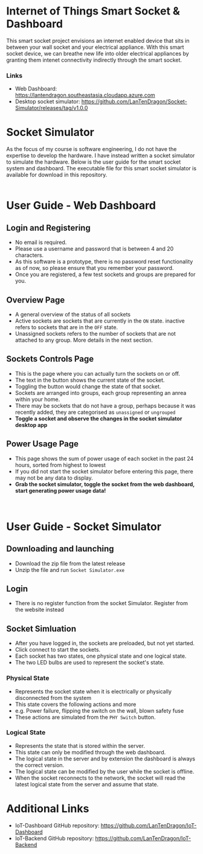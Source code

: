 # Internet of Things Smart Socket & Dashboard

This smart socket project envisions an internet enabled device that sits in between your wall socket and your electrical appliance. With this smart socket device, we can breathe new life into older electrical appliances by granting them intenet connectivity indirectly through the smart socket. 

### Links
- Web Dashboard: https://lantendragon.southeastasia.cloudapp.azure.com
- Desktop socket simulator: https://github.com/LanTenDragon/Socket-Simulator/releases/tag/v1.0.0

# Socket Simulator
As the focus of my course is software engineering, I do not have the expertise to develop the hardware. I have instead written a socket simulator to simulate the hardware. Below is the user guide for the smart socket system and dashboard. The executable file for this smart socket simulator is available for download in this repository.<br/>
<br/>
# User Guide - Web Dashboard
## Login and Registering
- No email is required.
- Please use a username and password that is between 4 and 20 characters. 
- As this software is a prototype, there is no password reset functionality as of now, so please ensure that you remember your password.
- Once you are registered, a few test sockets and groups are prepared for you.

## Overview Page
- A general overview of the status of all sockets
- Active sockets are sockets that are currently in the ```ON``` state. inactive refers to sockets that are in the ```OFF``` state.
- Unassigned sockets refers to the number of sockets that are not attached to any group. More details in the next section.

## Sockets Controls Page
- This is the page where you can actually turn the sockets on or off. 
- The text in the button shows the current state of the socket.
- Toggling the button would change the state of that socket.
- Sockets are arranged into groups, each group representing an anrea within your home.
- There may be sockets that do not have a group, perhaps because it was recently added, they are categorised as ```unassigned``` or ```ungrouped```
- **Toggle a socket and observe the changes in the socket simulator desktop app**

## Power Usage Page
- This page shows the sum of power usage of each socket in the past 24 hours, sorted from highest to lowest
- If you did not start the socket simulator before entering this page, there may not be any data to display. 
- **Grab the socket simulator, toggle the socket from the web dashboard, start generating power usage data!**<br/>
<br/>

# User Guide - Socket Simulator
## Downloading and launching
- Download the zip file from the latest release
- Unzip the file and run ```Socket Simulator.exe```

## Login
- There is no register function from the socket Simulator. Register from the website instead

## Socket Simluation
- After you have logged in, the sockets are preloaded, but not yet started.
- Click connect to start the sockets.
- Each socket has two states, one physical state and one logical state.
- The two LED bulbs are used to represent the socket's state. 

### Physical State
- Represents the socket state when it is electrically or physically disconnected from the system
- This state covers the following actions and more
- e.g. Power failure, flipping the switch on the wall, blown safety fuse
- These actions are simulated from the ```PHY Switch``` button. 

### Logical State
- Represents the state that is stored within the server.
- This state can only be modified through the web dashboard.
- The logical state in the server and by extension the dashboard is always the correct version.
- The logical state can be modified by the user while the socket is offline.
- When the socket reconnects to the network, the socket will read the latest logical state from the server and assume that state.

# Additional Links
- IoT-Dashboard GitHub repository: https://github.com/LanTenDragon/IoT-Dashboard
- IoT-Backend GitHub repository: https://github.com/LanTenDragon/IoT-Backend
